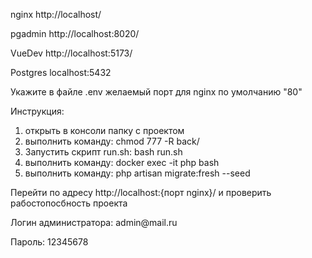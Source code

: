 <p>nginx http://localhost/</p>
<p>pgadmin http://localhost:8020/</p>
<p>VueDev http://localhost:5173/</p>
<p>Postgres localhost:5432</p>


<p>Укажите в файле .env желаемый порт для nginx по умолчанию "80"</p>
<p>Инструкция:</p>
<ol>
    <li>открыть в консоли папку с проектом</li>
    <li>выполнить команду: chmod 777 -R back/</li>
    <li>Запустить скрипт run.sh: bash run.sh</li>
    <li>выполнить команду: docker exec -it php bash</li>
    <li>выполнить команду: php artisan migrate:fresh --seed</li>
</ol>

<p>Перейти по адресу http://localhost:{порт nginx}/ и проверить рабостопосбность проекта</p>
<p>Логин администратора: admin@mail.ru</p>
<p>Пароль: 12345678</p>


